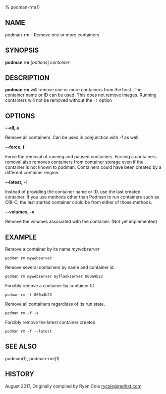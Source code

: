 % podman-rm(1)

## NAME
podman\-rm - Remove one or more containers

## SYNOPSIS
**podman rm** [*options*] *container*

## DESCRIPTION
**podman rm** will remove one or more containers from the host.  The container name or ID can be used.  This does not remove images.  Running containers will not be removed without the `-f` option

## OPTIONS

**--all, a**

Remove all containers.  Can be used in conjunction with -f as well.

**--force, f**

Force the removal of running and paused containers.  Forcing a containers removal also
removes containers from container storage even if the container is not known to podman.
Containers could have been created by a different container engine.

**--latest, -l**

Instead of providing the container name or ID, use the last created container. If you use methods other than Podman
to run containers such as CRI-O, the last started container could be from either of those methods.

**--volumes, -v**

Remove the volumes associated with the container. (Not yet implemented)

## EXAMPLE
Remove a container by its name *mywebserver*
```
podman rm mywebserver
```
Remove several containers by name and container id.
```
podman rm mywebserver myflaskserver 860a4b23
```

Forcibly remove a container by container ID.
```
podman rm -f 860a4b23
```

Remove all containers regardless of its run state.
```
podman rm -f -a
```

Forcibly remove the latest container created.
```
podman rm -f --latest
```

## SEE ALSO
podman(1), podman-rmi(1)

## HISTORY
August 2017, Originally compiled by Ryan Cole <rycole@redhat.com>
